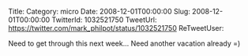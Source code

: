 Title: 
Category: micro
Date: 2008-12-01T00:00:00
Slug: 2008-12-01T00:00:00
TwitterId: 1032521750
TweetUrl: https://twitter.com/mark_philpot/status/1032521750
ReTweetUser: 

Need to get through this next week... Need another vacation already =)